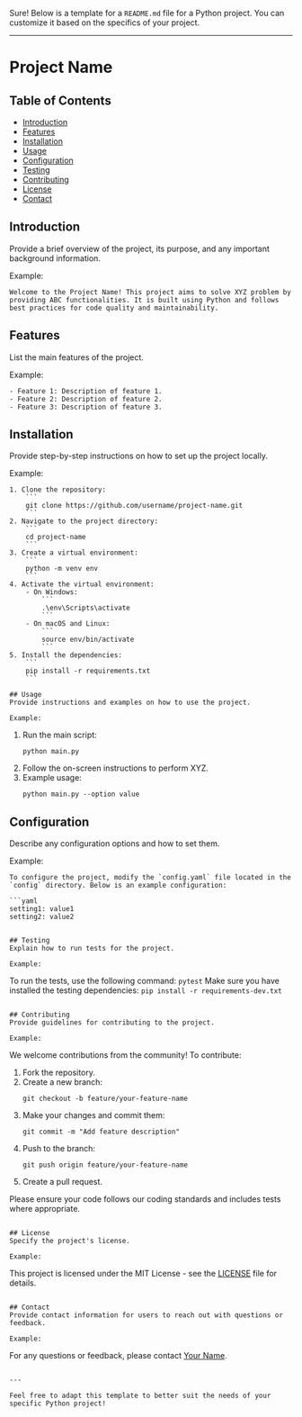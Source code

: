 Sure! Below is a template for a `README.md` file for a Python project. You can customize it based on the specifics of your project.

---

# Project Name

## Table of Contents
- [Introduction](#introduction)
- [Features](#features)
- [Installation](#installation)
- [Usage](#usage)
- [Configuration](#configuration)
- [Testing](#testing)
- [Contributing](#contributing)
- [License](#license)
- [Contact](#contact)

## Introduction
Provide a brief overview of the project, its purpose, and any important background information. 

Example:
```
Welcome to the Project Name! This project aims to solve XYZ problem by providing ABC functionalities. It is built using Python and follows best practices for code quality and maintainability.
```

## Features
List the main features of the project.

Example:
```
- Feature 1: Description of feature 1.
- Feature 2: Description of feature 2.
- Feature 3: Description of feature 3.
```

## Installation
Provide step-by-step instructions on how to set up the project locally.

Example:
```
1. Clone the repository:
    ```
    git clone https://github.com/username/project-name.git
    ```
2. Navigate to the project directory:
    ```
    cd project-name
    ```
3. Create a virtual environment:
    ```
    python -m venv env
    ```
4. Activate the virtual environment:
    - On Windows:
        ```
        .\env\Scripts\activate
        ```
    - On macOS and Linux:
        ```
        source env/bin/activate
        ```
5. Install the dependencies:
    ```
    pip install -r requirements.txt
    ```

## Usage
Provide instructions and examples on how to use the project.

Example:
```
1. Run the main script:
    ```
    python main.py
    ```
2. Follow the on-screen instructions to perform XYZ.
3. Example usage:
    ```
    python main.py --option value
    ```

## Configuration
Describe any configuration options and how to set them.

Example:
```
To configure the project, modify the `config.yaml` file located in the `config` directory. Below is an example configuration:

```yaml
setting1: value1
setting2: value2
```
```

## Testing
Explain how to run tests for the project.

Example:
```
To run the tests, use the following command:
    ```
    pytest
    ```
Make sure you have installed the testing dependencies:
    ```
    pip install -r requirements-dev.txt
    ```
```

## Contributing
Provide guidelines for contributing to the project.

Example:
```
We welcome contributions from the community! To contribute:

1. Fork the repository.
2. Create a new branch:
    ```
    git checkout -b feature/your-feature-name
    ```
3. Make your changes and commit them:
    ```
    git commit -m "Add feature description"
    ```
4. Push to the branch:
    ```
    git push origin feature/your-feature-name
    ```
5. Create a pull request.

Please ensure your code follows our coding standards and includes tests where appropriate.
```

## License
Specify the project's license.

Example:
```
This project is licensed under the MIT License - see the [LICENSE](LICENSE) file for details.
```

## Contact
Provide contact information for users to reach out with questions or feedback.

Example:
```
For any questions or feedback, please contact [Your Name](mailto:your-email@example.com).
```

---

Feel free to adapt this template to better suit the needs of your specific Python project!
